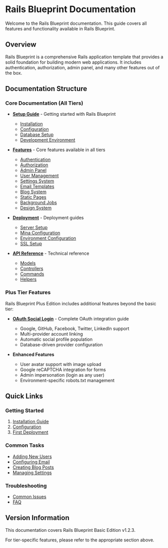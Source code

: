 # Rails Blueprint Documentation

Welcome to the Rails Blueprint documentation. This guide covers all features and functionality available in Rails Blueprint.

## Overview

Rails Blueprint is a comprehensive Rails application template that provides a solid foundation for building modern web applications. It includes authentication, authorization, admin panel, and many other features out of the box.

## Documentation Structure

### Core Documentation (All Tiers)

- **[Setup Guide](setup/index.md)** - Getting started with Rails Blueprint
  - [Installation](setup/installation.md)
  - [Configuration](setup/configuration.md)
  - [Database Setup](setup/database.md)
  - [Development Environment](setup/development.md)

- **[Features](features/index.md)** - Core features available in all tiers
  - [Authentication](features/authentication.md)
  - [Authorization](features/authorization.md)
  - [Admin Panel](features/admin-panel.md)
  - [User Management](features/user-management.md)
  - [Settings System](features/settings.md)
  - [Email Templates](features/email-templates.md)
  - [Blog System](features/blog.md)
  - [Static Pages](features/static-pages.md)
  - [Background Jobs](features/background-jobs.md)
  - [Design System](features/design-system.md)

- **[Deployment](deployment/index.md)** - Deployment guides
  - [Server Setup](deployment/server-setup.md)
  - [Mina Configuration](deployment/mina.md)
  - [Environment Configuration](deployment/environments.md)
  - [SSL Setup](deployment/ssl.md)

- **[API Reference](api/index.md)** - Technical reference
  - [Models](api/models.md)
  - [Controllers](api/controllers.md)
  - [Commands](api/commands.md)
  - [Helpers](api/helpers.md)

<!-- TIER_SPECIFIC_SECTIONS_START -->

### Plus Tier Features

Rails Blueprint Plus Edition includes additional features beyond the basic tier:

- **[OAuth Social Login](setup/oauth.md)** - Complete OAuth integration guide
  - Google, GitHub, Facebook, Twitter, LinkedIn support
  - Multi-provider account linking
  - Automatic social profile population
  - Database-driven provider configuration

- **Enhanced Features**
  - User avatar support with image upload
  - Google reCAPTCHA integration for forms
  - Admin impersonation (login as any user)
  - Environment-specific robots.txt management

<!-- Pro tier documentation will be inserted here -->
<!-- TIER_SPECIFIC_SECTIONS_END -->

## Quick Links

### Getting Started
1. [Installation Guide](setup/installation.md)
2. [Configuration](setup/configuration.md)
3. [First Deployment](deployment/index.md)

### Common Tasks
- [Adding New Users](features/user-management.md#adding-users)
- [Configuring Email](setup/configuration.md#email-configuration)
- [Creating Blog Posts](features/blog.md#creating-posts)
- [Managing Settings](features/settings.md#managing-settings)

### Troubleshooting
- [Common Issues](troubleshooting.md)
- [FAQ](faq.md)

## Version Information

This documentation covers Rails Blueprint Basic Edition v1.2.3.

For tier-specific features, please refer to the appropriate section above.